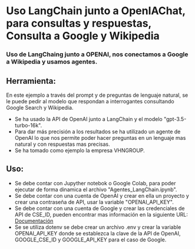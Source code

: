 # Uso LangChain junto a OpenIAChat, para consultas y respuestas, Consulta a Google y Wikipedia
### Uso de LangChaing junto a OPENAI, nos conectamos a Google a Wikipedia y usamos agentes.
## Herramienta:
En este ejemplo a través del prompt y de preguntas de lenguaje natural, se le puede pedir al modelo que respondan a interrogantes consultando Google Search y Wikipedia. 
* Se ha usado la API de OpenAI junto a LangChain y el modelo "gpt-3.5-turbo-16k".
* Para dar más precisión a los resultados se ha utilizado un agente de OpenAI lo que nos permite poder hacer preguntas en un lenguaje mas natural y con respuestas mas precisas.
* Se ha tomado como ejemplo la empresa VHNGROUP.
## Uso:
* Se debe contar con Jupyther notebok o Google Colab, para poder ejecutar de forma dinamica el archivo "Agentes_LangChain.ipynb".
* Se debe contar con una cuenta de OpenAI y crear en ella un proyecto y crear una contraseña de API, usar la variable "OPENAI_API_KEY".
* Se debe contar con una cuenta de Google y crear las credenciales de API  de CSE_ID, pueden encontrar mas información en la siguiente URL: [Documentación](https://python.langchain.com/v0.2/docs/integrations/tools/google_search/)
* Se se utiliza dotenv se debe crear un archivo .env y crear la variable OPENAI_API_KEY donde se establezca la clave de la API de OpenAI, GOOGLE_CSE_ID y GOOGLE_API_KEY para el caso de Google.